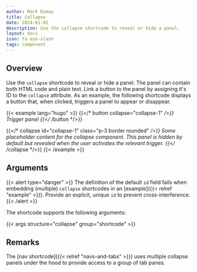 ```yaml
---
author: Mark Dumay
title: Collapse
date: 2024-01-02
description: Use the collapse shortcode to reveal or hide a panel.
layout: docs
icon: fa eye-slash
tags: component
---
```


## Overview

Use the `collapse` shortcode to reveal or hide a panel. The panel can contain both HTML code and plain text. Link a button to the panel by assigning it's ID to the `collapse` attribute. As an example, the following shortcode displays a button that, when clicked, triggers a panel to appear or disappear.

<!-- markdownlint-disable MD037 -->
{{< example lang="hugo" >}}
{{</* button collapse="collapse-1" */>}}
    Trigger panel
{{</* /button */>}}

{{</* collapse id="collapse-1" class="p-3 border rounded" */>}}
    Some placeholder content for the collapse component. This panel is *hidden by default* but
    revealed when the user activates the relevant trigger.
{{</* /collapse */>}}
{{< /example >}}
<!-- markdownlint-enable MD037 -->

## Arguments

{{< alert type="danger" >}}
The definition of the default `id` field fails when embedding (multiple) `collapse` shortcodes in an [example]({{< relref "example" >}}). Provide an explicit, unique `id` to prevent cross-interference.
{{< /alert >}}

The shortcode supports the following arguments:

{{< args structure="collapse" group="shortcode" >}}

## Remarks

The [nav shortcode]({{< relref "navs-and-tabs" >}}) uses multiple collapse panels under the hood to provide access to a group of tab panes.
